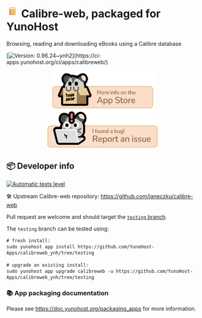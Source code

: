<!--
N.B.: This README was automatically generated by <https://github.com/YunoHost/apps_tools/blob/main/readme_generator>
It shall NOT be edited by hand.
-->

<h1>
  <img src="https://raw.githubusercontent.com/YunoHost/apps/main/logos/calibreweb.png" width="32px" alt="Logo of Calibre-web">
  Calibre-web, packaged for YunoHost
</h1>

Browsing, reading and downloading eBooks using a Calibre database

[![Version: 0.96.24~ynh2](https://img.shields.io/badge/Version-0.96.24~ynh2-rgba(0,150,0,1)?style=for-the-badge)](https://ci-apps.yunohost.org/ci/apps/calibreweb/)

<div align="center">
<a href="https://apps.yunohost.org/app/calibreweb"><img height="100px" src="https://github.com/YunoHost/yunohost-artwork/raw/refs/heads/main/badges/neopossum-badges/badge_more_info_on_the_appstore.svg"/></a>
<a href="https://github.com/YunoHost-Apps/calibreweb_ynh/issues"><img height="100px" src="https://github.com/YunoHost/yunohost-artwork/raw/refs/heads/main/badges/neopossum-badges/badge_report_an_issue.svg"/></a>
</div>

## 📦 Developer info

[![Automatic tests level](https://apps.yunohost.org/badge/cilevel/calibreweb)](https://ci-apps.yunohost.org/ci/apps/calibreweb/)

🛠️ Upstream Calibre-web repository: <https://github.com/janeczku/calibre-web>

Pull request are welcome and should target the [`testing` branch](https://github.com/YunoHost-Apps/calibreweb_ynh/tree/testing).

The `testing` branch can be tested using:
```
# fresh install:
sudo yunohost app install https://github.com/YunoHost-Apps/calibreweb_ynh/tree/testing

# upgrade an existing install:
sudo yunohost app upgrade calibreweb -u https://github.com/YunoHost-Apps/calibreweb_ynh/tree/testing
```

### 📚 App packaging documentation

Please see <https://doc.yunohost.org/packaging_apps> for more information.